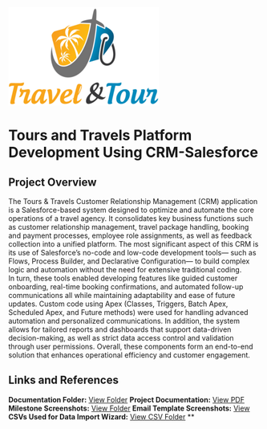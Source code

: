 ![CRM Logo](logo.png)

# Tours and Travels Platform Development Using CRM-Salesforce

## Project Overview
The Tours & Travels Customer Relationship Management (CRM) application is a Salesforce-based system designed to optimize and automate the core operations of a travel agency. It consolidates key business functions such as customer relationship management, travel package handling, booking and payment processes, employee role assignments, as well as feedback collection into a unified platform. The most significant aspect of this CRM is its use of Salesforce’s no-code and low-code development tools— such as Flows, Process Builder, and Declarative Configuration— to build complex logic and automation without the need for extensive traditional coding.
<br/>
In turn, these tools enabled developing features like guided customer onboarding, real-time booking confirmations, and automated follow-up communications all while maintaining adaptability and ease of future updates. Custom code using Apex (Classes, Triggers, Batch Apex, Scheduled Apex, and Future methods) were used for handling advanced automation and personalized communications. In addition, the system allows for tailored reports and dashboards that support data-driven decision-making, as well as strict data access control and validation through user permissions. Overall, these components form an end-to-end solution that enhances operational efficiency and customer engagement.

## Links and References

**Documentation Folder:** [View Folder](https://drive.google.com/drive/folders/1fljbBiypBPjiLieB1uHiNYHXYrz5bYOv?usp=sharing)
**Project Documentation:** [View PDF](https://drive.google.com/file/d/1_Cg9rsGamE_Lm1OseYpA-82I3F7cQqje/view?usp=sharing)
**Milestone Screenshots:** [View Folder](https://drive.google.com/drive/folders/1-iecmosyCqG5Cav2tzpjCgtUjBgCMPqP?usp=sharing)
**Email Template Screenshots:** [View](https://drive.google.com/drive/folders/1KX7ZMDnfMwoSBRvUaVc_YHpMgTAWCAJq?usp=sharing)
**CSVs Used for Data Import Wizard:** [View CSV Folder](https://drive.google.com/drive/folders/1VsQj7_-LKyPt08EfprNZw0QawW-GpU5X?usp=sharing)
**